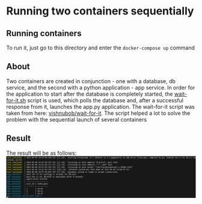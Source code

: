 # Running two containers sequentially

## Running containers
To run it, just go to this directory and enter the `docker-compose up` command

## About
Two containers are created in conjunction - one with a database, db service, and the second with a python application - app service.
In order for the application to start after the database is completely started, the [wait-for-it.sh](./wait-for-it.sh) script is used, which polls the database and, after a successful response from it, launches the app.py application.
The wait-for-it script was taken from here: [vishnubob/wait-for-it](https://github.com/vishnubob/wait-for-it).
The script helped a lot to solve the problem with the sequential launch of several containers

## Result
The result will be as follows:\
![Work result](../img/app_work.png)